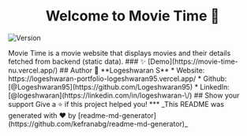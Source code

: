 <h1 align="center">Welcome to Movie Time 👋</h1> 
<p> 
  <img alt="Version" src="https://img.shields.io/badge/version-1.0.0-blue.svg?cacheSeconds=2592000" /> 
</p>
 Movie Time is a movie website that displays movies and their details fetched from backend (static data).
 ### ✨ [Demo](https://movie-time-nu.vercel.app/) 
 ## Author 
 👤 **Logeshwaran S** *
 Website: https://logeshwaran-portfolio-logeshwaran95.vercel.app/ 
 * Github: [@Logeshwaran95](https://github.com/Logeshwaran95) *
 LinkedIn: [@logeshwaran](https://linkedin.com/in/logeshwaran-\/)
 ## Show your support Give a ⭐️ if this project helped you!
 *** _This README was generated with ❤️ by [readme-md-generator](https://github.com/kefranabg/readme-md-generator)_
